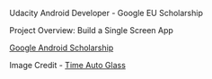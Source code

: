 Udacity Android Developer - Google EU Scholarship

Project Overview: Build a Single Screen App


[Google Android Scholarship](https://www.udacity.com/google-scholarships)

Image Credit - [Time Auto Glass](http://www.on-timeautoglass.com/)
